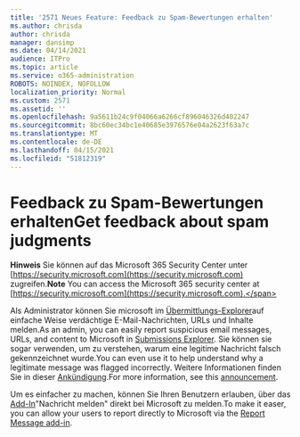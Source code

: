 ```yaml
---
title: '2571 Neues Feature: Feedback zu Spam-Bewertungen erhalten'
ms.author: chrisda
author: chrisda
manager: dansimp
ms.date: 04/14/2021
audience: ITPro
ms.topic: article
ms.service: o365-administration
ROBOTS: NOINDEX, NOFOLLOW
localization_priority: Normal
ms.custom: 2571
ms.assetid: ''
ms.openlocfilehash: 9a5611b24c9f04066a6266cf896046326d402247
ms.sourcegitcommit: 8bc60ec34bc1e40685e3976576e04a2623f63a7c
ms.translationtype: MT
ms.contentlocale: de-DE
ms.lasthandoff: 04/15/2021
ms.locfileid: "51812319"
---
```

# <a name="get-feedback-about-spam-judgments"></a><span data-ttu-id="31c2c-102">Feedback zu Spam-Bewertungen erhalten</span><span class="sxs-lookup"><span data-stu-id="31c2c-102">Get feedback about spam judgments</span></span>

<span data-ttu-id="31c2c-103">**Hinweis** Sie können auf das Microsoft 365 Security Center unter [https://security.microsoft.com](https://security.microsoft.com) zugreifen.</span><span class="sxs-lookup"><span data-stu-id="31c2c-103">**Note** You can access the Microsoft 365 security center at [https://security.microsoft.com](https://security.microsoft.com).</span></span>

<span data-ttu-id="31c2c-104">Als Administrator können Sie microsoft im [Übermittlungs-Explorer](https://security.microsoft.com/reportsubmission)auf einfache Weise verdächtige E-Mail-Nachrichten, URLs und Inhalte melden.</span><span class="sxs-lookup"><span data-stu-id="31c2c-104">As an admin, you can easily report suspicious email messages, URLs, and content to Microsoft in [Submissions Explorer](https://security.microsoft.com/reportsubmission).</span></span> <span data-ttu-id="31c2c-105">Sie können sie sogar verwenden, um zu verstehen, warum eine legitime Nachricht falsch gekennzeichnet wurde.</span><span class="sxs-lookup"><span data-stu-id="31c2c-105">You can even use it to help understand why a legitimate message was flagged incorrectly.</span></span> <span data-ttu-id="31c2c-106">Weitere Informationen finden Sie in dieser [Ankündigung](https://techcommunity.microsoft.com/t5/Security-Privacy-and-Compliance/Empower-security-teams-to-easily-report-suspicious-emails-amp/ba-p/752622).</span><span class="sxs-lookup"><span data-stu-id="31c2c-106">For more information, see this [announcement](https://techcommunity.microsoft.com/t5/Security-Privacy-and-Compliance/Empower-security-teams-to-easily-report-suspicious-emails-amp/ba-p/752622).</span></span>

<span data-ttu-id="31c2c-107">Um es einfacher zu machen, können Sie Ihren Benutzern erlauben, über das [Add-In](https://appsource.microsoft.com/product/office/WA104381180?src=office&tab=Overview)"Nachricht melden" direkt bei Microsoft zu melden.</span><span class="sxs-lookup"><span data-stu-id="31c2c-107">To make it easer, you can allow your users to report directly to Microsoft via the [Report Message add-in](https://appsource.microsoft.com/product/office/WA104381180?src=office&tab=Overview).</span></span>
